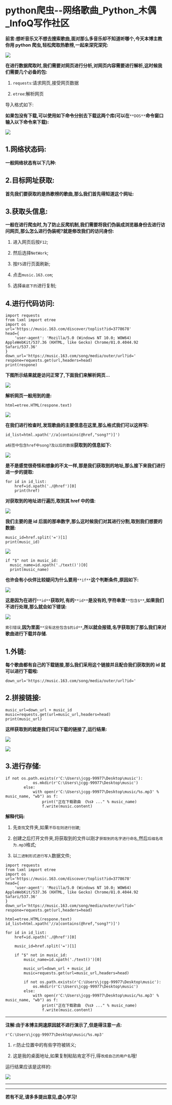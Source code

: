 # python爬虫--网络歌曲_Python_木偶_InfoQ写作社区
**前言:想听音乐又不想去搜索歌曲,面对那么多音乐却不知道听哪个,今天本博主教你用 python 爬虫,轻松爬取热歌榜,一起来深究深究:**

![](_assets/477b5c4d5cdf358cda4bf0116389dc3c.png)

**在进行数据爬取时,我们需要对网页进行分析,对网页内容需要进行解析,这时候我们需要几个必备的包:**

1.  `requests`:请求网页,接受网页数据
    
2.  `etree`:解析网页
    

导入格式如下:

**如果包没有下载,可以使用如下命令分别去下载这两个库(可以在**`**DOS**`**命令窗口输入以下命令来下载):**

![](_assets/b8bdf5ad0ab2872ae16b2638e712dfec.png)

1.网络状态码:
--------

**一般网络状态有以下几种:**

2.目标网址获取:
---------

**首先我们要获取的是热歌榜的歌曲,那么我们首先得知道这个网址:**

3.获取头信息:
--------

**一般在进行爬虫时,为了防止反爬机制,我们需要将我们伪装成浏览器身份去进行访问网页,那么怎么进行伪装呢?就是修改我们的访问身份:**

1.  进入网页后按`F12`;
    
2.  然后选择`NetWork`;
    
3.  按`F5`进行页面刷新;
    
4.  点击`music.163.com`;
    
5.  选择`最底下的`进行复制;
    

4.进行代码访问:
---------

```
import requests
from lxml import etree
import os
url='https://music.163.com/discover/toplist?id=3778678'
head={
    'user-agent': 'Mozilla/5.0 (Windows NT 10.0; WOW64) AppleWebKit/537.36 (KHTML, like Gecko) Chrome/81.0.4044.92 Safari/537.36'
}
down_url='https://music.163.com/song/media/outer/url?id='
respone=requests.get(url,headers=head)
print(respone)
```

**下图所示结果就是访问正常了,下面我们来解析网页...**

![](_assets/115ec3cbfe0d14310181fb6cfc64c13e.png)

**解析网页一般用到的是:**

```
html=etree.HTML(respone.text)
```

![](_assets/ce6f525b83aa81eac89f7e56372fc56d.png)

**在我们进行检查时,发现歌曲的主要信息在这里,那么格式我们可以这样写:**

```
id_list=html.xpath('//a[contains(@href,"song?")]')
```

`a标签中包含href中song?及以后的数据`**获取到的信息如下:**

![](_assets/9e7f5691c99f89bef634544757a7860d.png)

**是不是感觉很奇怪和想象的不太一样,那是我们获取到的地址,那么接下来我们进行进一步的提取:**

```
for id in id_list:
    href=id.xpath('./@href')[0]
    print(href)
```

**对获取到的地址进行遍历,取到其 href 中的值:**

![](_assets/53194f40ae78533ede346f717dc4d56e.png)

**我们主要的是 id 后面的那串数字,那么这时候我们对其进行分割,取到我们想要的数据:**

```
music_id=href.split('=')[1]
print(music_id)
```

![](_assets/ddfb0098e909fe1701855640f45e9aad.png)

```
if "$" not in music_id:
  music_name=id.xpath('./text()')[0]
  print(music_name)
```

**也许会有小伙伴比较疑问为什么要用**`**if**`**这个判断条件,原因如下:**

![](_assets/f758f0c3d30cf4f8883a69184aa18935.png)

**这是因为在进行**`**id**`**获取时,有的**`**id**`**是没有的,字符串里**`**包含$**`**,如果我们不进行处理,那么就会如下错误:**

![](_assets/b9051b90cf3bc174c9727854d3c429d3.png)

`索引错误`,**因为里面**`**没有这些包含$的id**`**,所以就会报错,名字获取到了那么我们来对歌曲进行下载并存储.**

1.外链:
-----

**每个歌曲都有自己的下载链接,那么我们采用这个链接并且配合我们获取到的 id 就可以进行下载啦:**

```
down_url='https://music.163.com/song/media/outer/url?id='
```

2.拼接链接:
-------

```
music_url=down_url + music_id
music=requests.get(url=music_url,headers=head)
print(music_url)
```

**这样获取到的就是我们可以下载的链接了,运行结果:**

![](_assets/f11386db991d534b584c206d9ae4945b.png)

![](_assets/51f0a9f17aa8b8664dacb68199abc3e2.png)

3.进行存储:
-------

```
if not os.path.exists(r'C:\Users\jcgg-99977\Desktop\music'):
            os.mkdir(r'C:\Users\jcgg-99977\Desktop\music')
        else:
            with open(r'C:\Users\jcgg-99977\Desktop\music/%s.mp3' % music_name, "wb") as f:
                print("正在下载歌曲 《%s》 ..." % music_name)
                f.write(music.content)
```

**解释代码:**

1.  先`查找`文件夹,如果`不存在则进行创建`;
    
2.  创建之后打开文件夹,将获取到的文件以刚才`获取到的名字进行命名`,然后`后缀名改为.mp3`格式;
    
3.  以`二进制形式进行写入`数据文件;
    

```
import requests
from lxml import etree
import os   
url='https://music.163.com/discover/toplist?id=3778678'
head={
    'user-agent': 'Mozilla/5.0 (Windows NT 10.0; WOW64) AppleWebKit/537.36 (KHTML, like Gecko) Chrome/81.0.4044.92 Safari/537.36'
}
down_url='https://music.163.com/song/media/outer/url?id='
respone=requests.get(url,headers=head)

html=etree.HTML(respone.text)
id_list=html.xpath('//a[contains(@href,"song?")]')

for id in id_list:
    href=id.xpath('./@href')[0]
    
    music_id=href.split('=')[1]
    
    if "$" not in music_id:
        music_name=id.xpath('./text()')[0]
        
        music_url=down_url + music_id
        music=requests.get(url=music_url,headers=head)
        
        if not os.path.exists(r'C:\Users\jcgg-99977\Desktop\music'):
            os.mkdir(r'C:\Users\jcgg-99977\Desktop\music')
        else:
            with open(r'C:\Users\jcgg-99977\Desktop\music/%s.mp3' % music_name, "wb") as f:
                print("正在下载歌曲 《%s》 ..." % music_name)
                f.write(music.content)
```

* * *

**注解:由于本博主网速原因就不进行演示了,但是得注意一点:**

```
r'C:\Users\jcgg-99977\Desktop\music/%s.mp3'
```

1.  `r`:防止位置中的有些字符被转义;
    
2.  这是我的桌面地址,如果复制粘贴肯定不行,得`改成自己的用户名`哦!
    

运行结果应该是这样的:

![](_assets/07b71d20b949159bc3f1cf01556a4330.png)

* * *

* * *

**若有不足,请多多提出意见,虚心学习!**